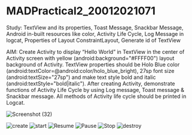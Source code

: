 # MADPractical2_20012021071

Study: TextView and its properties, Toast Message, Snackbar Message, Android in-built resources like color, Activity Life Cycle, Log Message in logcat, Properties of Layout ConstraintLayout, Generate id of TextView

AIM: Create Activity to display “Hello World” in TextView in the center of Activity screen with yellow (android:background="#FFFF00") layout background of Activity. TextView properties should be Holo Blue color (android:textColor=@android:color/holo_blue_bright), 27sp font size (android:textSize="27sp") and make text style bold and italic (android:textStyle="bold|italic"). After creating Activity, demonstrate functions of Activity Life Cycle by using Log message, Toast message & Snackbar message. All methods of Activity life cycle should be printed in Logcat.

![Screenshot (32)](https://user-images.githubusercontent.com/79136692/187059232-75a9d33c-4a30-4a6d-a4dd-ace611a06edb.png)

![create](https://user-images.githubusercontent.com/79136692/187060990-0f1e7c21-0c44-42be-a603-08b493698ae7.png)
![start](https://user-images.githubusercontent.com/79136692/187060998-6faca9ee-0e73-4dd8-9a15-2e2ecd2b6a44.png)
![Resume](https://user-images.githubusercontent.com/79136692/187061008-e9f087ff-0900-47c7-ae67-2de8d1bcc529.png)
![Pause](https://user-images.githubusercontent.com/79136692/187061017-11eef7d0-1a9a-49d5-9d17-e819c8a1978b.png)
![Stop](https://user-images.githubusercontent.com/79136692/187061033-83d573e4-2b17-43bd-8a34-6a1c58918f68.png)
![destroy](https://user-images.githubusercontent.com/79136692/187061037-89028d35-da13-413a-9223-eba35d780c33.png)




